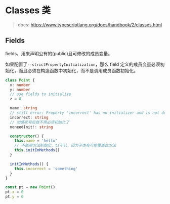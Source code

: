 # Classes 类

> docs: https://www.typescriptlang.org/docs/handbook/2/classes.html

## Fields

fields，用来声明公有的(public)且可修改的成员变量。

如果配置了`--strictPropertyInitialization`，那么 field 定义的成员变量必须初始化，而且必须在构造函数中初始化，而不是调用成员函数初始化。

```typescript
class Point {
  x: number
  y: number
  // use fields to initialize
  z = 0

  name: string
  // still error: Property 'incorrect' has no initializer and is not definitely assigned in the constructor.
  incorrect: string
  // 加感叹号后就不用必须初始化了
  noneedInit!: string

  constructor() {
    this.name = 'hello'
    // 不能用方法初始化，ts不认，因为子类有可能覆盖此方法
    this.initInMethods()
  }

  initInMethods() {
    this.incorrect = 'something'
  }
}

const pt = new Point()
pt.x = 0
pt.y = 0
```

